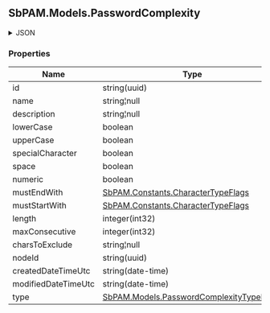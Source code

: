 
<h2 id="tocS_SbPAM.Models.PasswordComplexity">SbPAM.Models.PasswordComplexity</h2>

<a id="schemasbpam.models.passwordcomplexity"></a>
<a id="schema_SbPAM.Models.PasswordComplexity"></a>
<a id="tocSsbpam.models.passwordcomplexity"></a>
<a id="tocssbpam.models.passwordcomplexity"></a>

<details><summary>JSON</summary>


```json
{
  "id": "497f6eca-6276-4993-bfeb-53cbbbba6f08",
  "name": "string",
  "description": "string",
  "lowerCase": true,
  "upperCase": true,
  "specialCharacter": true,
  "space": true,
  "numeric": true,
  "mustEndWith": "None",
  "mustStartWith": "None",
  "length": 0,
  "maxConsecutive": 0,
  "charsToExclude": "string",
  "nodeId": "959356e3-6168-4a92-b4a5-b9d462be6177",
  "createdDateTimeUtc": "2019-08-24T14:15:22Z",
  "modifiedDateTimeUtc": "2019-08-24T14:15:22Z",
  "type": "Password"
}

```


</details>

### Properties

|Name|Type|Required|Restrictions|Description|
|---|---|---|---|---|
|id|string(uuid)|false|none|none|
|name|string¦null|false|none|none|
|description|string¦null|false|none|none|
|lowerCase|boolean|false|none|none|
|upperCase|boolean|false|none|none|
|specialCharacter|boolean|false|none|none|
|space|boolean|false|none|none|
|numeric|boolean|false|none|none|
|mustEndWith|[SbPAM.Constants.CharacterTypeFlags](../Models/sbpam.constants.charactertypeflags.md)|false|none|none|
|mustStartWith|[SbPAM.Constants.CharacterTypeFlags](../Models/sbpam.constants.charactertypeflags.md)|false|none|none|
|length|integer(int32)|false|none|none|
|maxConsecutive|integer(int32)|false|none|none|
|charsToExclude|string¦null|false|none|none|
|nodeId|string(uuid)|false|none|none|
|createdDateTimeUtc|string(date-time)|false|none|none|
|modifiedDateTimeUtc|string(date-time)|false|none|none|
|type|[SbPAM.Models.PasswordComplexityTypeEnum](../Models/sbpam.models.passwordcomplexitytypeenum.md)|false|none|none|


